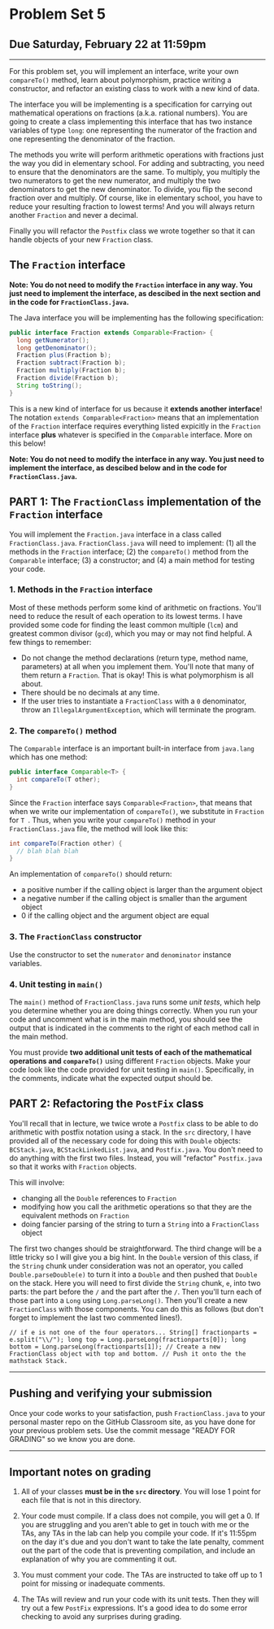 # Problem Set 5
## Due Saturday, February 22 at 11:59pm
---

For this problem set, you will implement an interface, write your own `compareTo()` method, learn about polymorphism,  practice writing a constructor, and refactor an existing class to work with a new kind of data.

The interface you will be implementing is a specification for carrying out mathematical operations on fractions (a.k.a. rational numbers). You are going to create a class implementing this interface that has two instance variables of type `long`: one representing the numerator of the fraction and one representing the denominator of the fraction. 

The methods you write will perform arithmetic operations with fractions just the way you did in elementary school. For adding and subtracting, you need to ensure that the denominators are the same. To multiply, you multiply the two numerators to get the new numerator, and multiply the two denominators to get the new denominator. To divide, you flip the second fraction over and multiply. Of course, like in elementary school, you have to reduce your resulting fraction to lowest terms! And you will always return another `Fraction` and never a decimal.

Finally you will refactor the `Postfix` class we wrote together so that it can handle objects of your new `Fraction` class.

## The `Fraction` interface

**Note: You do not need to modify the `Fraction` interface in any way. You just need to implement the interface, as descibed in the next section and in the code for `FractionClass.java`.**

The Java interface you will be implementing has the following specification:

```java
public interface Fraction extends Comparable<Fraction> {
  long getNumerator();
  long getDenominator();
  Fraction plus(Fraction b);
  Fraction subtract(Fraction b);
  Fraction multiply(Fraction b);
  Fraction divide(Fraction b);
  String toString();
}
```

This is a new kind of interface for us because it **extends another interface**! The notation `extends Comparable<Fraction>` means that an implementation of the `Fraction` interface requires everything listed expicitly in the `Fraction` interface **plus** whatever is specified in the `Comparable` interface. More on this below! 

**Note: You do not need to modify the interface in any way. You just need to implement the interface, as descibed below and in the code for `FractionClass.java`.**

## PART 1: The `FractionClass` implementation of the `Fraction` interface

You will implement the `Fraction.java` interface in a class called `FractionClass.java`. `FractionClass.java` will need to implement: (1) all the methods in the `Fraction` interface; (2) the `compareTo()` method from the `Comparable` interface; (3) a constructor; and (4) a main method for testing your code.

### 1. Methods in the `Fraction` interface
Most of these methods perform some kind of arithmetic on fractions. You'll need to reduce the result of each operation to its lowest terms. I have provided some code for finding the least common multiple (`lcm`) and greatest common divisor (`gcd`), which you may or may not find helpful. A few things to remember: 

* Do not change the method declarations (return type, method name, parameters) at all when you implement them. You'll note that many of them return a `Fraction`. That is okay! This is what polymorphism is all about.
* There should be no decimals at any time.
* If the user tries to instantiate a  `FractionClass` with a `0` denominator, throw an `IllegalArgumentException`, which will terminate the program.

### 2. The `compareTo()` method

The `Comparable` interface is an important built-in interface from `java.lang` which has one method:

```java
public interface Comparable<T> {
  int compareTo(T other);
}
```

Since the `Fraction` interface says `Comparable<Fraction>`, that means that when we write our implementation of `compareTo()`, we substitute in `Fraction` for `T `. Thus, when you write your `compareTo()` method in your `FractionClass.java` file, the method will look like this:

```java
int compareTo(Fraction other) {
  // blah blah blah
}
```

An implementation of `compareTo()` should return: 

* a positive number if the calling object is larger than the argument object
* a negative number if the calling object is smaller than the argument object
* 0 if the calling object and the argument object are equal

### 3. The `FractionClass` constructor
Use the constructor to set the `numerator` and `denominator` instance variables.

### 4. Unit testing in `main()`
The `main()` method of `FractionClass.java` runs some *unit tests*, which help you determine whether you are doing things correctly. When you run your code and uncomment what is in the main method, you should see the output that is indicated in the comments to the right of each method call in the main method.

You must provide **two additional unit tests of each of the mathematical operations and `compareTo()`** using different `Fraction` objects. Make your code look like the code provided for unit testing in `main()`. Specifically, in the comments, indicate what the expected output should be.

## PART 2: Refactoring the `PostFix` class
You'll recall that in lecture, we twice wrote a `Postfix` class to be able to do arithmetic with postfix notation using a stack. In the `src` directory, I have provided all of the necessary code for doing this with `Double` objects: `BCStack.java`, `BCStackLinkedList.java`, and `Postfix.java`. You don't need to do anything with the first two files. Instead, you will "refactor" `Postfix.java` so that it works with `Fraction` objects. 

This will involve:

* changing all the `Double` references to `Fraction`
* modifying how you call the arithmetic operations so that they are the equivalent methods on `Fraction`
* doing fancier parsing of the string to turn a `String` into a `FractionClass` object

The first two changes should be straightforward. The third change will be a little tricky so I will give you a big hint. In the `Double` version of this class, if the `String` chunk under consideration was not an operator, you called `Double.parseDouble(e)` to turn it into a `Double` and then pushed that `Double` on the stack. Here you will need to first divide the `String` chunk, `e`, into two parts: the part before the `/` and the part after the `/`. Then you'll turn each of those part into a `Long` using `Long.parseLong()`. Then you'll create a new `FractionClass` with those components. You can do this as follows (but don't forget to implement the last two commented lines!).

``
// if e is not one of the four operators...
   String[] fractionparts = e.split("\\/");
   long top = Long.parseLong(fractionparts[0]);
   long bottom = Long.parseLong(fractionparts[1]);
   // Create a new FractionClass object with top and bottom.
   // Push it onto the the mathstack Stack.
``

---

## Pushing and verifying your submission

Once your code works to your satisfaction, push `FractionClass.java` to your personal master repo on the GitHub Classroom site, as you have done for your previous problem sets. Use the commit message "READY FOR GRADING" so we know you are done. 

---

## Important notes on grading

1. All of your classes **must be in the `src` directory**. You will lose 1 point for each file that is not in this directory. 

2. Your code must compile. If a class does not compile, you will get a 0. If you are struggling and you aren't able to get in touch with me or the TAs, any TAs in the lab can help you compile your code. If it's 11:55pm on the day it's due and you don't want to take the late penalty, comment out the part of the code that is preventing compilation, and include an explanation of why you are commenting it out.

3. You must comment your code. The TAs are instructed to take off up to 1 point for missing or inadequate comments.

4. The TAs will review and run your code with its unit tests. Then they will try out a few `PostFix` expressions. It's a good idea to do some error checking to avoid any surprises during grading.

